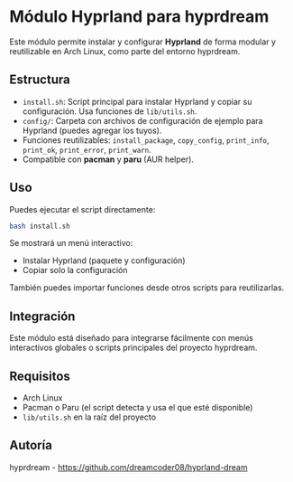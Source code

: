 # Módulo Hyprland para hyprdream

Este módulo permite instalar y configurar **Hyprland** de forma modular y reutilizable en Arch Linux, como parte del entorno hyprdream.

## Estructura
- `install.sh`: Script principal para instalar Hyprland y copiar su configuración. Usa funciones de `lib/utils.sh`.
- `config/`: Carpeta con archivos de configuración de ejemplo para Hyprland (puedes agregar los tuyos).
- Funciones reutilizables: `install_package`, `copy_config`, `print_info`, `print_ok`, `print_error`, `print_warn`.
- Compatible con **pacman** y **paru** (AUR helper).

## Uso
Puedes ejecutar el script directamente:

```bash
bash install.sh
```

Se mostrará un menú interactivo:
- Instalar Hyprland (paquete y configuración)
- Copiar solo la configuración

También puedes importar funciones desde otros scripts para reutilizarlas.

## Integración
Este módulo está diseñado para integrarse fácilmente con menús interactivos globales o scripts principales del proyecto hyprdream.

## Requisitos
- Arch Linux
- Pacman o Paru (el script detecta y usa el que esté disponible)
- `lib/utils.sh` en la raíz del proyecto

## Autoría
hyprdream - https://github.com/dreamcoder08/hyprland-dream 
